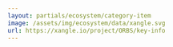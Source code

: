 ```yaml
---
layout: partials/ecosystem/category-item
image: /assets/img/ecosystem/data/xangle.svg
url: https://xangle.io/project/ORBS/key-info
---
```

